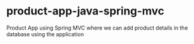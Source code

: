 # product-app-java-spring-mvc
Product App using Spring MVC where we can add product details in the database using the application
